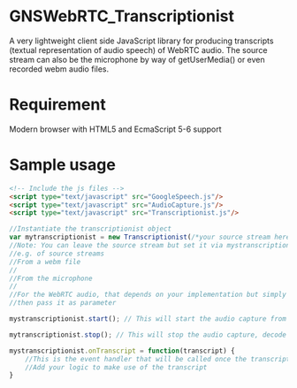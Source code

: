 GNSWebRTC_Transcriptionist
==========================

A very lightweight client side JavaScript library for producing transcripts (textual representation of audio speech) of WebRTC audio. The source stream can also be the microphone by way of getUserMedia() or even recorded webm audio files.

Requirement
===========
Modern browser with HTML5 and EcmaScript 5-6 support

Sample usage
============

```html
<!-- Include the js files -->
<script type="text/javascript" src="GoogleSpeech.js"/>
<script type="text/javascript" src="AudioCapture.js"/>
<script type="text/javascript" src="Transcriptionist.js"/>
```

```javascript
//Instantiate the transcriptionist object
var mytranscriptionist = new Transcriptionist(/*your source stream here*/);
//Note: You can leave the source stream but set it via mystranscriptionist.setStream(mystream) at a later time
//e.g. of source streams
//From a webm file
//
//From the microphone
//
//For the WebRTC audio, that depends on your implementation but simply get the stream from the RTP/SRTP channels
//then pass it as parameter

mystranscriptionist.start(); // This will start the audio capture from the source stream

mytranscriptionist.stop(); // This will stop the audio capture, decode it then send to google speech for transcription.

mystranscriptionist.onTranscript = function(transcript) {
    //This is the event handler that will be called once the transcript arrived.
    //Add your logic to make use of the transcript
} 
```


